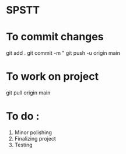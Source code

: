 # SPSTT

# To commit changes

git add .
git commit -m "<Commit message>
git push -u origin main

# To work on project

git pull origin main

# To do :

1. Minor polishing
2. Finalizing project
3. Testing
